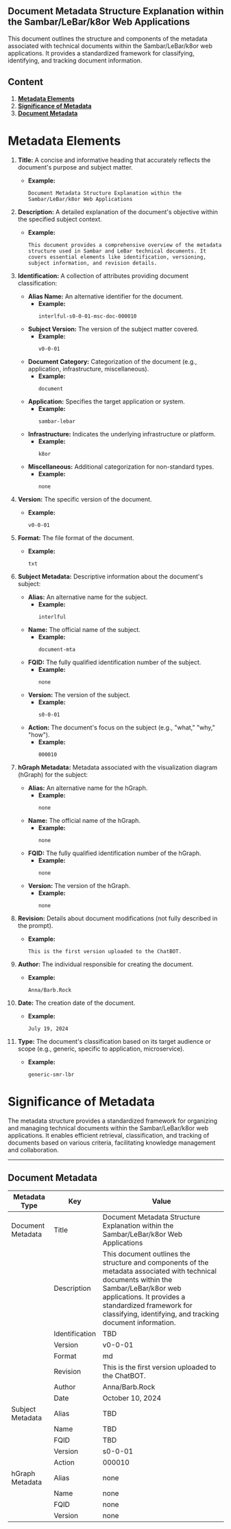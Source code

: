 ## Document Metadata Structure Explanation within the Sambar/LeBar/k8or Web Applications

This document outlines the structure and components of the metadata associated with technical documents within the Sambar/LeBar/k8or web applications. It provides a standardized framework for classifying, identifying, and tracking document information.

## Content

1. **[Metadata Elements](#Metadata-Elements)**
2. **[Significance of Metadata](#Significance-of-Metadata)**
3. **[Document Metadata](#Document-Metadata)**

<h1 id="Metadata-Elements">Metadata Elements</h1>

1. **Title:** A concise and informative heading that accurately reflects the document's purpose and subject matter.
   * **Example:** 
       ```
       Document Metadata Structure Explanation within the Sambar/LeBar/k8or Web Applications
       ```

2. **Description:** A detailed explanation of the document's objective within the specified subject context.
   * **Example:** 
       ```
       This document provides a comprehensive overview of the metadata structure used in Sambar and LeBar technical documents. It covers essential elements like identification, versioning, subject information, and revision details.
       ```

3. **Identification:** A collection of attributes providing document classification:
   * **Alias Name:** An alternative identifier for the document.
       * **Example:** 
           ```
           interlful-s0-0-01-msc-doc-000010
           ```
   * **Subject Version:** The version of the subject matter covered.
       * **Example:** 
           ```
           v0-0-01
           ```
   * **Document Category:** Categorization of the document (e.g., application, infrastructure, miscellaneous).
       * **Example:** 
           ```
           document
           ```
   * **Application:** Specifies the target application or system.
       * **Example:** 
           ```
           sambar-lebar
           ```
   * **Infrastructure:** Indicates the underlying infrastructure or platform.
       * **Example:** 
           ```
           k8or
           ```
   * **Miscellaneous:** Additional categorization for non-standard types.
       * **Example:** 
           ```
           none
           ```

4. **Version:** The specific version of the document.
    * **Example:** 
        ```
        v0-0-01
        ```

5. **Format:** The file format of the document.
    * **Example:** 
        ```
        txt
        ```

6. **Subject Metadata:** Descriptive information about the document's subject:
   * **Alias:** An alternative name for the subject.
       * **Example:** 
           ```
           interlful
           ```
   * **Name:** The official name of the subject.
       * **Example:** 
           ```
           document-mta
           ```
   * **FQID:** The fully qualified identification number of the subject.
       * **Example:** 
           ```
           none
           ```
   * **Version:** The version of the subject.
       * **Example:** 
           ```
           s0-0-01
           ```
   * **Action:** The document's focus on the subject (e.g., "what," "why," "how").
       * **Example:** 
           ```
           000010
           ```

7. **hGraph Metadata:** Metadata associated with the visualization diagram (hGraph) for the subject:
   * **Alias:** An alternative name for the hGraph.
       * **Example:** 
           ```
           none
           ```
   * **Name:** The official name of the hGraph.
       * **Example:** 
           ```
           none
           ```
   * **FQID:** The fully qualified identification number of the hGraph.
       * **Example:** 
           ```
           none
           ```
   * **Version:** The version of the hGraph.
       * **Example:** 
           ```
           none
           ```

8. **Revision:** Details about document modifications (not fully described in the prompt).
    * **Example:** 
        ```
        This is the first version uploaded to the ChatBOT.
        ```

9. **Author:** The individual responsible for creating the document.
    * **Example:** 
        ```
        Anna/Barb.Rock
        ```

10. **Date:** The creation date of the document.
    * **Example:** 
        ```
        July 19, 2024
        ```

11. **Type:** The document's classification based on its target audience or scope (e.g., generic, specific to application, microservice).
    * **Example:**
       ```
       generic-smr-lbr
       ```

<h1 id="Significance-of-Metadata">Significance of Metadata</h1>

The metadata structure provides a standardized framework for organizing and managing technical documents within the Sambar/LeBar/k8or web applications. It enables efficient retrieval, classification, and tracking of documents based on various criteria, facilitating knowledge management and collaboration.

---

<h2 id="Document-Metadata">Document Metadata</h2>

| Metadata Type | Key | Value |
|---|---|---|
| Document Metadata | Title | Document Metadata Structure Explanation within the Sambar/LeBar/k8or Web Applications |
| | Description | This document outlines the structure and components of the metadata associated with technical documents within the Sambar/LeBar/k8or web applications. It provides a standardized framework for classifying, identifying, and tracking document information. |
| | Identification | TBD | |
| | Version | v0-0-01 | |
| | Format | md | |
| | Revision | This is the first version uploaded to the ChatBOT. |
| | Author | Anna/Barb.Rock |
| | Date | October 10, 2024 |
| Subject Metadata | Alias | TBD |
| |  Name | TBD |
| |  FQID | TBD |
| |  Version | s0-0-01 |
| |  Action | 000010 |
| hGraph Metadata | Alias | none |
| |  Name | none |
| |  FQID | none |
| |  Version | none |